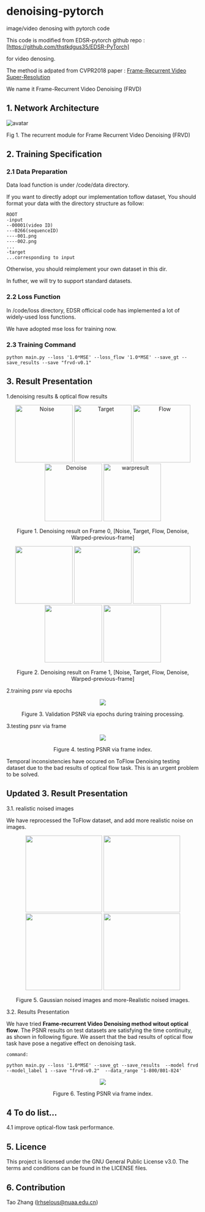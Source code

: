 # denoising-pytorch
image/video denosing with pytorch code


This code is modified from EDSR-pytorch github repo
        :[https://github.com/thstkdgus35/EDSR-PyTorch]

for video denosing.

The method is adpated from CVPR2018 paper
    : [Frame-Recurrent Video Super-Resolution](https://arxiv.org/abs/1801.04590)


We name it  Frame-Recurrent Video Denoising (FRVD)

## 1. Network Architecture
![avatar](structure.png)

Fig 1. The recurrent module for Frame Recurrent Video Denoising (FRVD)

## 2. Training Specification
### 2.1 Data Preparation
Data load function is under /code/data directory.

If you want to directly adopt our implementation toflow dataset, You should format your data with the directory structure as follow:

```
ROOT
-input
--00001(video ID)
---0266(sequenceID)
----001.png
----002.png
...
-target
...corresponding to input
```
Otherwise, you should reimplement your own dataset in this dir.

In futher, we will try to support standard datasets.
### 2.2 Loss Function

In /code/loss directory, EDSR officical code has implemented a lot of widely-used loss functions.

We have adopted mse loss for training now.

### 2.3 Training Command
```
python main.py --loss '1.0*MSE' --loss_flow '1.0*MSE' --save_gt --save_results --save "frvd-v0.1"
```

## 3. Result Presentation
1.denoising results & optical flow results

<p align="center">
    <img src="show/frvd_test/00001_0266_frame0_Noise.png" Title = "Noise" width="150">
    <img src="show/frvd_test/00001_0266_frame0_Target.png" title = "Target" width="150">
    <img src="show/frvd_test/00001_0266_frame0_flow.png" title = "Flow" width="150">
    <img src="show/frvd_test/00001_0266_frame0_Est.png" title = "Denoise" width="150">
    <img src="show/frvd_test/00001_0266_frame0_warpresult.png" title = "warpresult" width="150">
</p>
<p align="center">Figure 1. Denoising result on Frame 0, [Noise, Target, Flow, Denoise, Warped-previous-frame]</p>

<p align="center">
    <img src="show/frvd_test/00001_0266_frame1_Noise.png" width="150">
    <img src="show/frvd_test/00001_0266_frame1_Target.png" width="150">
    <img src="show/frvd_test/00001_0266_frame1_flow.png" width="150">
    <img src="show/frvd_test/00001_0266_frame1_Est.png" width="150">
    <img src="show/frvd_test/00001_0266_frame1_warpresult.png" width="150">
</p>
<p align="center">Figure 2. Denoising result on Frame 1, [Noise, Target, Flow, Denoise, Warped-previous-frame]</p>

2.training psnr via epochs

<p align="center">
<img src="show/frvd_test/training_psnr.png"></p>
<p align="center">
Figure 3. Validation PSNR via epochs during training processing.</p>

3.testing psnr via frame

<p align="center">
<img src="show/frvd_test/psnr_frame.png">
</p>
<p align="center">
Figure 4. testing PSNR via frame index.</p>

Temporal inconsistencies have occured on ToFlow Denoising testing dataset due to the bad results of optical flow task. This is an urgent problem to be solved.


## Updated 3.  Result Presentation
3.1. realistic noised images

We have reprocessed the ToFlow dataset, and add more realistic noise on images.
<p align="center">
    <img src="show/frvd_v0.2_test/im1.png" width="200">
    <img src="show/frvd_v0.2_test/00010_0724_frame0_Noise.png" width="200">
    <img src="show/frvd_v0.2_test/im2.png" width="200">
    <img src="show/frvd_v0.2_test/00010_0739_frame0_Noise.png" width="200">
</p>
<p align="center">
Figure 5.  Gaussian noised images and more-Realistic noised images.</p>

3.2. Results Presentation

We have tried  **Frame-recurrent Video Denoising method witout optical flow**. The PSNR results on test datasets
are satisfying the time continuity, as shown in following figure. We assert that the bad results of optical flow task
have pose a negative effect on denoising task.

```
command:

python main.py --loss '1.0*MSE' --save_gt --save_results  --model frvd --model_label 1 --save "frvd-v0.2"  --data_range '1-800/801-824'
```

<p align="center">
<img src="show/frvd_v0.2_test/idx_frame_psnr.png">
</p>
<p align="center">
Figure 6. Testing PSNR via frame index.</p>


## 4 To do list...
4.1 improve optical-flow task performance.

## 5. Licence
This project is licensed under the GNU General Public License v3.0. The terms and conditions can be found in the LICENSE files.

## 6. Contribution
Tao Zhang (lrhselous@nuaa.edu.cn)
